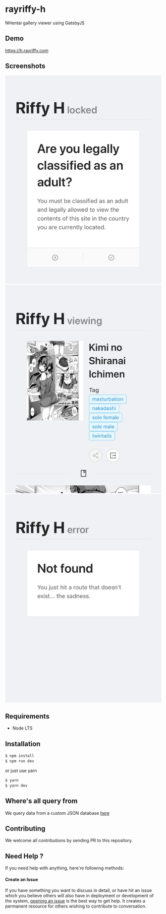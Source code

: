 rayriffy-h
==========

NHentai gallery viewer using GatsbyJS

Demo
----

https://h.rayriffy.com

Screenshots
-----------

![locked](src/contents/img/locked.jpg)
![view](src/contents/img/viewing.jpg)
![notfound](src/contents/img/notfound.jpg)

Requirements
------------

- Node LTS

Installation
------------

```sh
$ npm install
$ npm run dev
```

or just use yarn

```sh
$ yarn
$ yarn dev
```

Where's all query from
----------------------

We query data from a custom JSON database [here](src/assets/database/data.json)

Contributing
------------

We welcome all contributions by sending PR to this repository.

Need Help ?
-----------

If you need help with anything, here're following methods:

#### Create an Issue

If you have something you want to discuss in detail, or have hit an issue which you believe others will also have in deployment or development of the system, [opening an issue](https://github.com/rayriffy/rayriffy-h/issues) is the best way to get help. It creates a permanent resource for others wishing to contribute to conversation.
